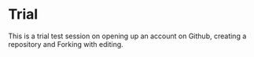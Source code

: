 # Trial
This is a trial test session on opening up an account on Github, creating a repository and Forking with editing.
